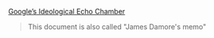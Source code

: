 [Google’s Ideological Echo Chamber](https://web.archive.org/web/20210630104013/https://s3.documentcloud.org/documents/3914586/Googles-Ideological-Echo-Chamber.pdf)

> This document is also called "James Damore's memo"
